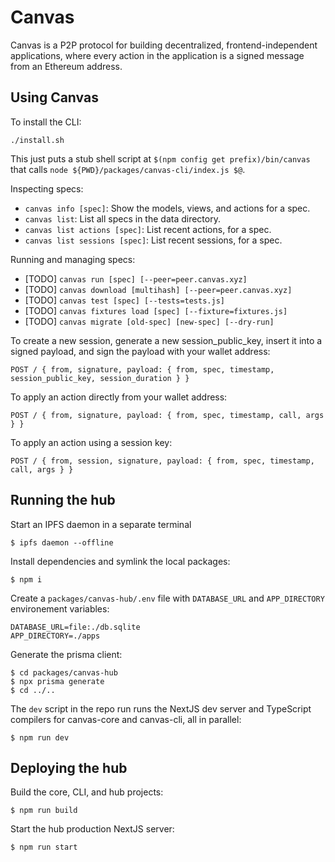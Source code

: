 # Canvas

Canvas is a P2P protocol for building decentralized,
frontend-independent applications, where every action in the
application is a signed message from an Ethereum address.

## Using Canvas

To install the CLI:

```
./install.sh
```

This just puts a stub shell script at `$(npm config get prefix)/bin/canvas` that calls `node ${PWD}/packages/canvas-cli/index.js $@`.

Inspecting specs:

- `canvas info [spec]`: Show the models, views, and actions for a spec.
- `canvas list`: List all specs in the data directory.
- `canvas list actions [spec]`: List recent actions, for a spec.
- `canvas list sessions [spec]`: List recent sessions, for a spec.

Running and managing specs:

- [TODO] `canvas run [spec] [--peer=peer.canvas.xyz]`
- [TODO] `canvas download [multihash] [--peer=peer.canvas.xyz]`
- [TODO] `canvas test [spec] [--tests=tests.js]`
- [TODO] `canvas fixtures load [spec] [--fixture=fixtures.js]`
- [TODO] `canvas migrate [old-spec] [new-spec] [--dry-run]`

To create a new session, generate a new session_public_key, insert it
into a signed payload, and sign the payload with your wallet address:

```
POST / { from, signature, payload: { from, spec, timestamp, session_public_key, session_duration } }
```

To apply an action directly from your wallet address:

```
POST / { from, signature, payload: { from, spec, timestamp, call, args } }
```

To apply an action using a session key:

```
POST / { from, session, signature, payload: { from, spec, timestamp, call, args } }
```

## Running the hub

Start an IPFS daemon in a separate terminal

```
$ ipfs daemon --offline
```

Install dependencies and symlink the local packages:

```
$ npm i
```

Create a `packages/canvas-hub/.env` file with `DATABASE_URL` and `APP_DIRECTORY` environement variables:

```
DATABASE_URL=file:./db.sqlite
APP_DIRECTORY=./apps
```

Generate the prisma client:

```
$ cd packages/canvas-hub
$ npx prisma generate
$ cd ../..
```

The `dev` script in the repo run runs the NextJS dev server and TypeScript compilers for canvas-core and canvas-cli, all in parallel:

```
$ npm run dev
```

## Deploying the hub

Build the core, CLI, and hub projects:

```
$ npm run build
```

Start the hub production NextJS server:

```
$ npm run start
```
